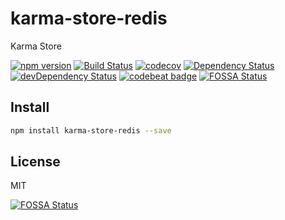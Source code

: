 # karma-store-redis

Karma Store

[![npm version](https://badge.fury.io/js/karma-store-redis.svg)](https://badge.fury.io/js/karma-store-redis)
[![Build Status][travis-image]][travis-url]
[![codecov][codecov-image]][codecov-url]
[![Dependency Status][daviddm-image]][daviddm-url]
[![devDependency Status](https://david-dm.org/9renpoto/karma-store-redis/dev-status.svg)](https://david-dm.org/9renpoto/karma-store-redis/dev-status.svg)
[![codebeat badge](https://codebeat.co/badges/01011aaa-643b-4f40-a5f1-6f125f77500c)](https://codebeat.co/projects/github-com-9renpoto-karma-store-redis-master)
[![FOSSA Status](https://app.fossa.io/api/projects/git%2Bgithub.com%2F9renpoto%2Fkarma-store-redis.svg?type=shield)](https://app.fossa.io/projects/git%2Bgithub.com%2F9renpoto%2Fkarma-store-redis?ref=badge_shield)

## Install

```sh
npm install karma-store-redis --save
```

## License

MIT

[travis-image]: https://travis-ci.org/9renpoto/karma-store-redis.svg?branch=master
[travis-url]: https://travis-ci.org/9renpoto/karma-store-redis
[codecov-image]: https://codecov.io/gh/9renpoto/karma-store-redis/branch/master/graph/badge.svg
[codecov-url]: https://codecov.io/gh/9renpoto/karma-store-redis
[daviddm-image]: https://david-dm.org/9renpoto/karma-store-redis.svg?theme=shields.io
[daviddm-url]: https://david-dm.org/9renpoto/karma-store-redis

[![FOSSA Status](https://app.fossa.io/api/projects/git%2Bgithub.com%2F9renpoto%2Fkarma-store-redis.svg?type=large)](https://app.fossa.io/projects/git%2Bgithub.com%2F9renpoto%2Fkarma-store-redis?ref=badge_large)
